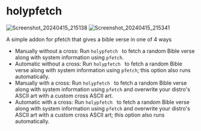 # holypfetch

![Screenshot_20240415_215138](https://github.com/ty20070/holypfetch/assets/166963170/e2852722-57ce-4ed0-8bad-c10db6b6b889)
![Screenshot_20240415_215341](https://github.com/ty20070/holypfetch/assets/166963170/cd7ed334-a492-4cce-ac90-788fe7c8a8a8)

A simple addon for pfetch that gives a bible verse in one of 4 ways

- Manually without a cross: Run  `holypfetch ` to fetch a random Bible verse along with system information using `pfetch`.
- Automatic without a cross: Run  `holypfetch ` to fetch a random Bible verse along with system information using `pfetch`; this option also runs automatically.
- Manually with a cross: Run  `holypfetch ` to fetch a random Bible verse along with system information using `pfetch` and overwrite your distro's ASCII art with a custom cross ASCII art.
- Automatic with a cross: Run  `holypfetch ` to fetch a random Bible verse along with system information using `pfetch` and overwrite your distro's ASCII art with a custom cross ASCII art; this option also runs automatically.
